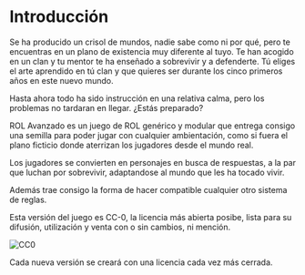 
Introducción
============

Se ha producido un crisol de mundos, nadie sabe como ni por qué, pero te encuentras en un plano de existencia muy diferente al tuyo. Te han acogido en un clan y tu mentor te ha enseñado a sobrevivir y a defenderte. Tú eliges el arte aprendido en tú clan y que quieres ser durante los cinco primeros años en este nuevo mundo.

Hasta ahora todo ha sido instrucción en una relativa calma, pero los problemas no tardaran en llegar. ¿Estás preparado?

ROL Avanzado es un juego de ROL genérico y modular que entrega consigo una semilla para poder jugar con cualquier ambientación, como si fuera el plano ficticio donde aterrizan los jugadores desde el mundo real.

Los jugadores se convierten en personajes en busca de respuestas, a la par que luchan por sobrevivir, adaptandose al mundo que les ha tocado vivir.

Además trae consigo la forma de hacer compatible cualquier otro sistema de reglas.

Esta versión del juego es CC-0, la licencia más abierta posibe, lista para su difusión, utilización y venta con o sin cambios, ni mención.

<span class="center-x">![CC0](https://rola.multisitio.es/img/jdr/cc0.png)</span>

Cada nueva versión se creará con una licencia cada vez más cerrada.